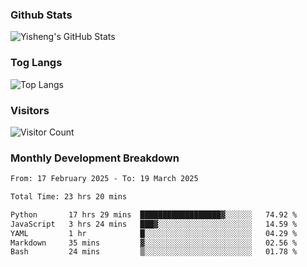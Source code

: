 ### Github Stats
![Yisheng's GitHub Stats](https://github-readme-stats-9qabuvhk1-gongyisheng.vercel.app/api?username=gongyisheng&count_private=true&show_icons=true)
### Tog Langs
![Top Langs](https://github-readme-stats-9qabuvhk1-gongyisheng.vercel.app/api/top-langs/?username=gongyisheng&layout=compact)
### Visitors
![Visitor Count](https://profile-counter.glitch.me/gongyisheng/count.svg)
### Monthly Development Breakdown
<!--START_SECTION:waka-->

```txt
From: 17 February 2025 - To: 19 March 2025

Total Time: 23 hrs 20 mins

Python       17 hrs 29 mins  ██████████████████▓░░░░░░   74.92 %
JavaScript   3 hrs 24 mins   ███▓░░░░░░░░░░░░░░░░░░░░░   14.59 %
YAML         1 hr            █░░░░░░░░░░░░░░░░░░░░░░░░   04.29 %
Markdown     35 mins         ▓░░░░░░░░░░░░░░░░░░░░░░░░   02.56 %
Bash         24 mins         ▒░░░░░░░░░░░░░░░░░░░░░░░░   01.78 %
```

<!--END_SECTION:waka-->

